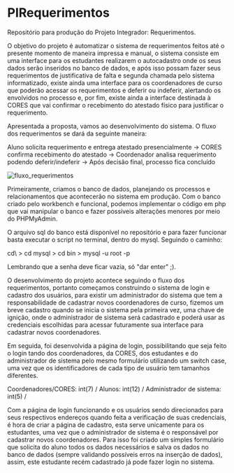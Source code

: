 # PIRequerimentos
Repositório para produção do Projeto Integrador: Requerimentos.

O objetivo do projeto é automatizar o sistema de requerimentos feitos até o presente momento de maneira impressa e manual, o sistema consiste em uma interface para os estudantes realizarem o autocadastro onde os seus dados serão inseridos no banco de dados, e após isso possam fazer seus requerimentos de justificativa de falta e segunda chamada pelo sistema informatizado, existe ainda uma interface para os coordenadores de curso que poderão acessar os requerimentos e deferir ou indeferir, alertando os envolvidos no processo e, por fim, existe ainda a interface destinada à CORES que vai confirmar o recebimento do atestado físico para justificar o requerimento.

Apresentada a proposta, vamos ao desenvolvimento do sistema. O fluxo dos requerimentos se dará da seguinte maneira:

Aluno solicita requerimento e entrega atestado presencialmente -> CORES confirma recebimento do atestado -> Coordenador analisa requerimento podendo deferir/indeferir -> Após decisão final, processo fica concluído

![fluxo_requerimentos](https://github.com/Felpopolho/PIRequerimentos/assets/135850880/f76a97b1-8f78-40d0-bec3-262cbf9d810d)

Primeiramente, criamos o banco de dados, planejando os processos e relacionamentos que acontecerão no sistema em produção. Com o banco criado pelo workbench e funcional, podemos implementar o código em php que vai manipular o banco e fazer possíveis alterações menores por meio do PHPMyAdmin.

O arquivo sql do banco está disponível no repositório e para fazer funcionar basta executar o script no terminal, dentro do mysql. Seguindo o caminho:

cd\ > cd mysql > cd bin > mysql -u root -p

Lembrando que a senha deve ficar vazia, só "dar enter" ;).

O desenvolvimento do projeto acontece seguindo o fluxo dos requerimentos, portanto começamos construindo o sistema de login e cadastro dos usuários, para existir um administrador do sistema que tem a responsabilidade de cadastrar novos coordenadores de curso, fizemos um breve cadastro quando se inicia o sistema pela primeira vez, uma chave de ignição, onde o administrador de sistema será cadastrado e poderá usar as credenciais escolhidas para acessar futuramente sua interface para cadastrar novos coordenadores.

Em seguida, foi desenvolvida a página de login, possibilitando que seja feito o login tando dos coordenadores, da CORES, dos estudantes e do administrador de sistema pelo mesmo formulário utilizando um switch case, uma vez que os identificadores de cada tipo de usuário tem tamanhos diferentes.

  Coordenadores/CORES: int(7) / 
  Alunos: int(12) / 
  Administrador de sistema: int(5) / 

Com a página de login funcionando e os usuários sendo direcionados para seus respectivos endereços quando feita a verificação de suas credenciais, é hora de criar a página de cadastro, esta serve unicamente para os estudantes, uma vez que o administrador de sistema é o responsável por cadastrar novos coordenadores. Para isso foi criado um simples formulário que solicita do aluno todos os dados necessários e salva os dados no banco de dados (sempre validando possíveis erros na inserção de dados), assim, este estudante recém cadastrado já pode fazer login no sistema.
